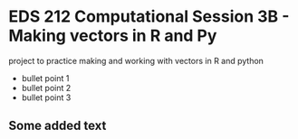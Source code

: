 # EDS 212 Computational Session 3B - Making vectors in R and Py
project to practice making and working with vectors in R and python


- bullet point 1
- bullet point 2
- bullet point 3

## Some added text
